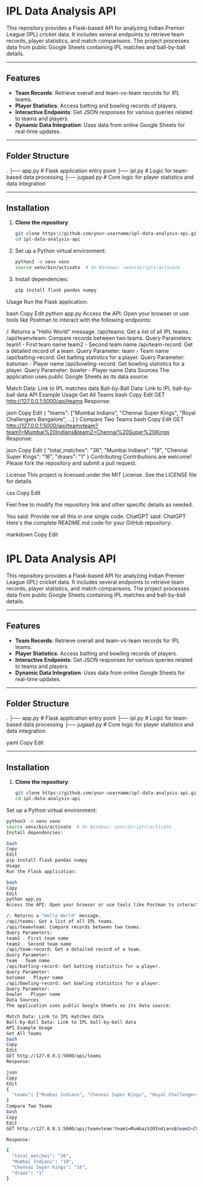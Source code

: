 # IPL Data Analysis API

This repository provides a Flask-based API for analyzing Indian Premier League (IPL) cricket data. It includes several endpoints to retrieve team records, player statistics, and match comparisons. The project processes data from public Google Sheets containing IPL matches and ball-by-ball details.

---

## Features
- **Team Records**: Retrieve overall and team-vs-team records for IPL teams.
- **Player Statistics**: Access batting and bowling records of players.
- **Interactive Endpoints**: Get JSON responses for various queries related to teams and players.
- **Dynamic Data Integration**: Uses data from online Google Sheets for real-time updates.

---

## Folder Structure
. ├── app.py # Flask application entry point ├── ipl.py # Logic for team-based data processing ├── jugaad.py # Core logic for player statistics and data integration


---

## Installation
1. **Clone the repository**:
   ```bash
   git clone https://github.com/your-username/ipl-data-analysis-api.git
   cd ipl-data-analysis-api
   ```
2. Set up a Python virtual environment:
    ```bash
    python3 -m venv venv
    source venv/bin/activate  # On Windows: venv\Scripts\activate
    ```
3. Install dependencies:
    ```bash
    pip install flask pandas numpy
    ```
Usage
Run the Flask application:

bash
Copy
Edit
python app.py
Access the API: Open your browser or use tools like Postman to interact with the following endpoints:

/: Returns a "Hello World" message.
/api/teams: Get a list of all IPL teams.
/api/teamvteam: Compare records between two teams.
Query Parameters:
team1 - First team name
team2 - Second team name
/api/team-record: Get a detailed record of a team.
Query Parameter:
team - Team name
/api/batting-record: Get batting statistics for a player.
Query Parameter:
batsman - Player name
/api/bowling-record: Get bowling statistics for a player.
Query Parameter:
bowler - Player name
Data Sources
The application uses public Google Sheets as its data source:

Match Data: Link to IPL matches data
Ball-by-Ball Data: Link to IPL ball-by-ball data
API Example Usage
Get All Teams
bash
Copy
Edit
GET http://127.0.0.1:5000/api/teams
Response:

json
Copy
Edit
{
  "teams": ["Mumbai Indians", "Chennai Super Kings", "Royal Challengers Bangalore", ...]
}
Compare Two Teams
bash
Copy
Edit
GET http://127.0.0.1:5000/api/teamvteam?team1=Mumbai%20Indians&team2=Chennai%20Super%20Kings
Response:

json
Copy
Edit
{
  "total_matches": "36",
  "Mumbai Indians": "19",
  "Chennai Super Kings": "16",
  "draws": "1"
}
Contributing
Contributions are welcome! Please fork the repository and submit a pull request.

License
This project is licensed under the MIT License. See the LICENSE file for details.

css
Copy
Edit

Feel free to modify the repository link and other specific details as needed.






You said:
Provide me all this in one single code.
ChatGPT said:
ChatGPT
Here's the complete README.md code for your GitHub repository:

markdown
Copy
Edit
# IPL Data Analysis API

This repository provides a Flask-based API for analyzing Indian Premier League (IPL) cricket data. It includes several endpoints to retrieve team records, player statistics, and match comparisons. The project processes data from public Google Sheets containing IPL matches and ball-by-ball details.

---

## Features
- **Team Records**: Retrieve overall and team-vs-team records for IPL teams.
- **Player Statistics**: Access batting and bowling records of players.
- **Interactive Endpoints**: Get JSON responses for various queries related to teams and players.
- **Dynamic Data Integration**: Uses data from online Google Sheets for real-time updates.

---

## Folder Structure
. ├── app.py # Flask application entry point ├── ipl.py # Logic for team-based data processing ├── jugaad.py # Core logic for player statistics and data integration

yaml
Copy
Edit

---

## Installation
1. **Clone the repository**:
   ```bash
   git clone https://github.com/your-username/ipl-data-analysis-api.git
   cd ipl-data-analysis-api

Set up a Python virtual environment:

```bash
python3 -m venv venv
source venv/bin/activate  # On Windows: venv\Scripts\activate
Install dependencies:

bash
Copy
Edit
pip install flask pandas numpy
Usage
Run the Flask application:

bash
Copy
Edit
python app.py
Access the API: Open your browser or use tools like Postman to interact with the following endpoints:

/: Returns a "Hello World" message.
/api/teams: Get a list of all IPL teams.
/api/teamvteam: Compare records between two teams.
Query Parameters:
team1 - First team name
team2 - Second team name
/api/team-record: Get a detailed record of a team.
Query Parameter:
team - Team name
/api/batting-record: Get batting statistics for a player.
Query Parameter:
batsman - Player name
/api/bowling-record: Get bowling statistics for a player.
Query Parameter:
bowler - Player name
Data Sources
The application uses public Google Sheets as its data source:

Match Data: Link to IPL matches data
Ball-by-Ball Data: Link to IPL ball-by-ball data
API Example Usage
Get All Teams
bash
Copy
Edit
GET http://127.0.0.1:5000/api/teams
Response:

json
Copy
Edit
{
  "teams": ["Mumbai Indians", "Chennai Super Kings", "Royal Challengers Bangalore", ...]
}
Compare Two Teams
bash
Copy
Edit
GET http://127.0.0.1:5000/api/teamvteam?team1=Mumbai%20Indians&team2=Chennai%20Super%20Kings

Response:

{
  "total_matches": "36",
  "Mumbai Indians": "19",
  "Chennai Super Kings": "16",
  "draws": "1"
}
```